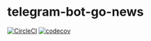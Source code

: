 # telegram-bot-go-news 

[![CircleCI](https://circleci.com/gh/illfate/telegram-bot-go-news.svg?style=svg)](https://circleci.com/gh/illfate/telegram-bot-go-news)
[![codecov](https://codecov.io/gh/illfate/telegram-bot-go-news/branch/master/graph/badge.svg)](https://codecov.io/gh/illfate/telegram-bot-go-news)
